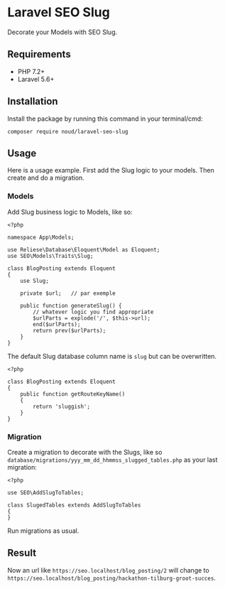 # Laravel SEO Slug

Decorate your Models with SEO Slug.

## Requirements

* PHP 7.2+
* Laravel 5.6+

## Installation

Install the package by running this command in your terminal/cmd:
```
composer require noud/laravel-seo-slug
```

## Usage

Here is a usage example. First add the Slug logic to your models. Then create and do a migration.

### Models

Add Slug business logic to Models, like so:

```
<?php

namespace App\Models;

use Reliese\Database\Eloquent\Model as Eloquent;
use SEO\Models\Traits\Slug;

class BlogPosting extends Eloquent
{
    use Slug;
    
    private $url;   // par exemple

    public function generateSlug() {
        // whatever logic you find appropriate
        $urlParts = explode('/', $this->url);
        end($urlParts);
        return prev($urlParts);
    }
}
```

The default Slug database column name is ```slug``` but can be overwritten.

```
<?php

class BlogPosting extends Eloquent
{
    public function getRouteKeyName()
    {
        return 'sluggish';
    }
}
```

### Migration

Create a migration to decorate with the Slugs, like so ```database/migrations/yyy_mm_dd_hhmmss_slugged_tables.php``` as your last migration:
```
<?php

use SEO\AddSlugToTables;

class SlugedTables extends AddSlugToTables
{  
}
```

Run migrations as usual.

## Result

Now an url like ```https://seo.localhost/blog_posting/2``` will change to ```https://seo.localhost/blog_posting/hackathon-tilburg-groot-succes```.